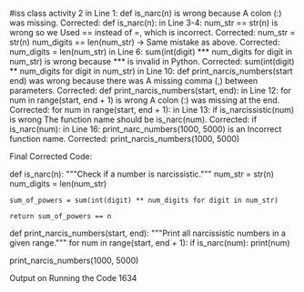 #iss class activity 2
   in  Line 1:
        def is_narc(n) is wrong because A colon (:) was missing.
         Corrected: def is_narc(n):
   in  Line 3-4:
        num_str == str(n) is wrong so we Used == instead of =, which is incorrect.
         Corrected: num_str = str(n)
        num_digits == len(num_str) → Same mistake as above.
         Corrected: num_digits = len(num_str)
   in  Line 6:
        sum(int(digit) *** num_digits for digit in num_str) is wrong because  *** is invalid in Python.
         Corrected: sum(int(digit) ** num_digits for digit in num_str)
   in  Line 10:
        def print_narcis_numbers(start end) was wrong because there was A missing comma (,) between parameters.
         Corrected: def print_narcis_numbers(start, end):
    in Line 12:
        for num in range(start, end + 1) is wrong  A colon (:) was missing at the end.
         Corrected: for num in range(start, end + 1):
    in Line 13:
        if is_narcissistic(num) is wrong  The function name should be is_narc(num).
         Corrected: if is_narc(num):
    in Line 16:
        print_narc_numbers(1000, 5000) is an  Incorrect function name.
         Corrected: print_narcis_numbers(1000, 5000)

Final Corrected Code:

def is_narc(n):
    """Check if a number is narcissistic."""
    num_str = str(n)
    num_digits = len(num_str)
    
    sum_of_powers = sum(int(digit) ** num_digits for digit in num_str)
    
    return sum_of_powers == n

def print_narcis_numbers(start, end):
    """Print all narcissistic numbers in a given range."""
    for num in range(start, end + 1):
        if is_narc(num):
            print(num)

print_narcis_numbers(1000, 5000)

Output on Running the Code
1634
